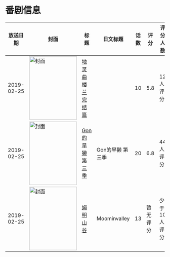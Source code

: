 # 番剧信息

|放送日期|封面|标题|日文标题|话数|评分|评分人数|
|---|---|---|---|---|---|---|
|2019-02-25|<img src="//lain.bgm.tv/pic/cover/c/da/25/276432_ASmmA.jpg" alt="封面" style="width:150px;height:200px;object-fit:cover;">|[地灵曲 楼兰完结篇](https://bangumi.tv/subject/276432)||10|5.8|12人评分|
|2019-02-25|<img src="//lain.bgm.tv/pic/cover/c/75/1e/280180_j9J9Z.jpg" alt="封面" style="width:150px;height:200px;object-fit:cover;">|[Gon的旱獭 第三季](https://bangumi.tv/subject/280180)|Gon的旱獭 第三季|20|6.8|44人评分|
|2019-02-25|<img src="//lain.bgm.tv/pic/cover/c/e6/c5/300449_LMMX5.jpg" alt="封面" style="width:150px;height:200px;object-fit:cover;">|[姆明山谷](https://bangumi.tv/subject/300449)|Moominvalley|13|暂无评分|少于10人评分|
